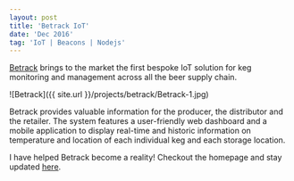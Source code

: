 ```yaml
---
layout: post
title: 'Betrack IoT'
date: 'Dec 2016'
tag: 'IoT | Beacons | Nodejs'
---
```

[Betrack](http://betrack.co/) brings to the market the first bespoke IoT solution for keg monitoring and management across all the beer supply chain.

![Betrack]({{ site.url }}/projects/betrack/Betrack-1.jpg)

Betrack provides valuable information for the producer, the distributor and the retailer. The system features a user-friendly web dashboard and a mobile application to display real-time and historic information on temperature and location of each individual keg and each storage location.

I have helped Betrack become a reality!
Checkout the homepage and stay updated [here](http://betrack.co/).
